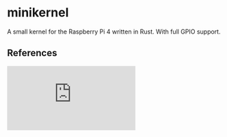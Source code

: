 # minikernel

A small kernel for the Raspberry Pi 4 written in Rust. With full GPIO support.

## References
![BCM2711 Datasheet](https://datasheets.raspberrypi.com/bcm2711/bcm2711-peripherals.pdf)
